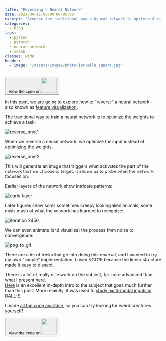 ```yaml
---
title: "Reversing a Neural Network"
date: 2021-04-11T00:00:00-05:00
excerpt: "Reverse the traditional way a Neural Network is optimized to get insights into what it sees."
categories:
  - blog
tags:
  - python
  - pytorch
  - neural-network
  - colab
classes: wide
header:
  - image: "/assets/images/photo-jer-mila_square.jpg"
---
```


<a href='https://colab.research.google.com/drive/1ODzFT8u4PyXFqRdgYkrICfNM2xY6F2El?usp=sharing'>
<button type='button'>&nbsp;View the code on <span><img src="../../assets/images/colab.jpeg" width="50" height="50" /></span></button>
</a>

In this post, we are going to explore how to "reverse" a neural network - also known as [feature visualization](https://distill.pub/2017/feature-visualization/). 

The traditional way to train a neural network is to optimize the weights to achieve a task:

![reverse_nnet1](https://user-images.githubusercontent.com/18450628/114316243-bbd36300-9ad0-11eb-9251-d1637221e4c0.png)

When we reverse a neural network, we optimize the input instead of optimizing the weights. 

![reverse_nnet2](https://user-images.githubusercontent.com/18450628/114316534-fc7fac00-9ad1-11eb-96fc-984382fd3897.png)

This will generate an image that triggers what activates the part of the network that we choose to target. 
It allows us to probe what the network focuses on. 

Earlier layers of the network show intricate patterns:

![early-layer](https://user-images.githubusercontent.com/18450628/114316654-6b5d0500-9ad2-11eb-915d-cfbc24eebc28.png)

Later figures show some sometimes creepy looking alien animals, some mish-mash of what the network has learned to recognize:


![iteration 2450](https://user-images.githubusercontent.com/18450628/114315727-3949a400-9ace-11eb-8108-0e6b23211bf8.png)

We can even animate (and visualize) the process from noise to convergence:

![png_to_gif](https://user-images.githubusercontent.com/18450628/114315818-a3fadf80-9ace-11eb-92c8-d974022ffaf1.gif)


There are a lot of tricks that go into doing this reversal, and I wanted to try my own "simple" implementation.
I used VGG19 because the linear structure made it easy to dissect.

There is a lot of really nice work on the subject, far more advanced than what I present here.  
[Here](https://distill.pub/2017/feature-visualization/) is an excellent in-depth intro to the subject that goes much further than this post.
More recently, it was used to [study multi-modal inputs in DALL-E](https://openai.com/blog/multimodal-neurons/).

I made [all the code available](https://colab.research.google.com/drive/1ODzFT8u4PyXFqRdgYkrICfNM2xY6F2El?usp=sharing), so you can try looking for weird creatures yourself!

<a href='https://colab.research.google.com/drive/1ODzFT8u4PyXFqRdgYkrICfNM2xY6F2El?usp=sharing'>
<button type='button'>&nbsp;View the code on <span><img src="../../assets/images/colab.jpeg" width="50" height="50" /></span></button>
</a>
